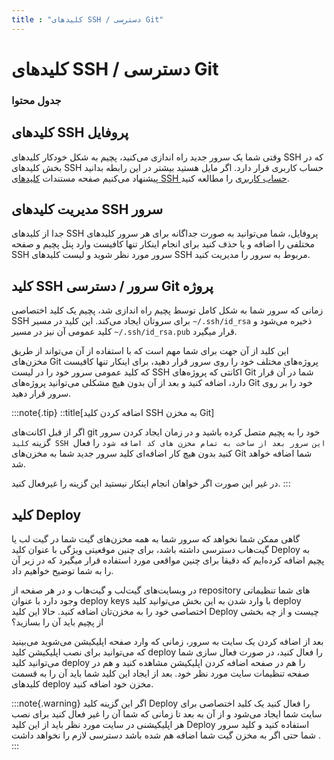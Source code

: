 ```yaml
---
title : "کلیدهای SSH / دسترسی Git"
---
```


# کلیدهای SSH / دسترسی Git

### جدول محتوا

## کلیدهای SSH پروفایل

وقتی شما یک سرور جدید راه اندازی می‌کنید، پچیم به شکل خودکار کلید‌های SSH که در بخش کلیدهای SSH حساب کاربری قرار دارد. اگر مایل هستید بیشتر در این رابطه بدانید پیشنهاد می‌کنیم صفحه مستندات [کلید‌های SSH حساب کاربری](/accounts/ssh#معرفی) را مطالعه کنید.

## مدیریت کلیدهای SSH سرور 
<div id="54359692202"><script type="text/JavaScript" src="https://www.aparat.com/embed/NGQjL?data[rnddiv]=54359692202&data[responsive]=yes"></script></div>


جدا از کلید‌های SSH پروفایل، شما می‌توانید به صورت جداگانه برای هر سرور کلید‌های مختلفی را اضافه و یا حذف کنید برای انجام اینکار تنها کافیست وارد پنل پچیم و صفحه SSH سرور مورد نظر شوید و لیست کلید‌های SSH مربوط به سرور را مدیریت کنید.

## کلید SSH سرور / دسترسی Git پروژه

زمانی که سرور شما به شکل کامل توسط پچیم راه اندازی شد، پچیم یک کلید اختصاصی SSH برای سروتان ایجاد می‌کند. این کلید در مسیر `~/.ssh/id_rsa` ذخیره می‌شود و کلید عمومی آن نیز در مسیر `~/.ssh/id_rsa.pub` قرار میگیرد. 

این کلید از آن جهت برای شما مهم است که با استفاده از آن می‌تواند از طریق مخزن‌های Git پروژه‌های مختلف خود را روی سرور قرار دهید، برای اینکار تنها کافیست که کلید عمومی سرور خود را در لیست SSH اکانتی که پروژه‌های Git شما در آن قرار دارد، اضافه کنید و بعد از آن بدون هیچ مشکلی می‌توانید پروژه‌های Git خود را بر روی سرور قرار دهید.

:::note{.tip}
::title[اضافه کردن کلید SSH به مخزن Git]

اگر از قبل اکانت‌های git خود را به پچیم متصل کرده باشید و در زمان ایجاد کردن سرور گزینه `کلید SSH این سرور بعد از ساخت به تمام مخزن های کد اضافه شود` را فعال کنید بدون هیچ کار اضافه‌ای کلید سرور جدید شما به مخزن‌های Git شما اضافه خواهد شد. 

در غیر این صورت اگر خواهان انجام اینکار نیستید این گزینه را غیرفعال کنید.
:::
## کلید Deploy

گاهی ممکن شما نخواهد که سرور شما به همه مخزن‌های گیت شما در گیت لب یا گیت‌هاب دسترسی داشته باشد، برای چنین موقعیتی ویژگی با عنوان کلید Deploy به پچیم اضافه کرده‌ایم که دقیقا برای چنین مواقعی مورد استفاده قرار میگیرد که در زیر آن را به شما توضیح خواهیم داد.

در وبسایت‌های گیت‌لب و گیت‌هاب و در هر صفحه از repository های شما تنظیماتی وجود دارد با عنوان deploy keys با وارد شدن به این بخش می‌توانید کلید deploy اختصاصی خود را به مخزن‌تان اضافه کنید. حالا این کلید Deploy چیست و از چه بخشی از پچیم باید آن را بسازید؟

بعد از اضافه کردن یک سایت به سرور، زمانی که وارد صفحه اپلیکیشن می‌شوید می‌بینید که می‌توانید برای نصب اپلیکیشن کلید deploy را فعال کنید، در صورت فعال سازی شما می‌توانید کلید deploy را هم در صفحه اضافه کردن اپلیکیشن مشاهده کنید و هم در صفحه تنظیمات سایت مورد نظر خود. بعد از ایجاد این کلید شما باید آن را به قسمت کلید‌های deploy مخزن خود اضافه کنید.


:::note{.warning}
اگر این گزینه کلید Deploy را فعال کنید یک کلید اختصاصی برای سایت شما ایجاد می‌شود و از آن به بعد تا زمانی که شما آن را غیر فعال کنید برای نصب هر اپلیکیشنی در سایت مورد نظر باید از این کلید Deploy استفاده کنید و کلید سرور شما حتی اگر به مخزن گیت شما اضافه هم شده باشد دسترسی لازم را نخواهد داشت .
:::
